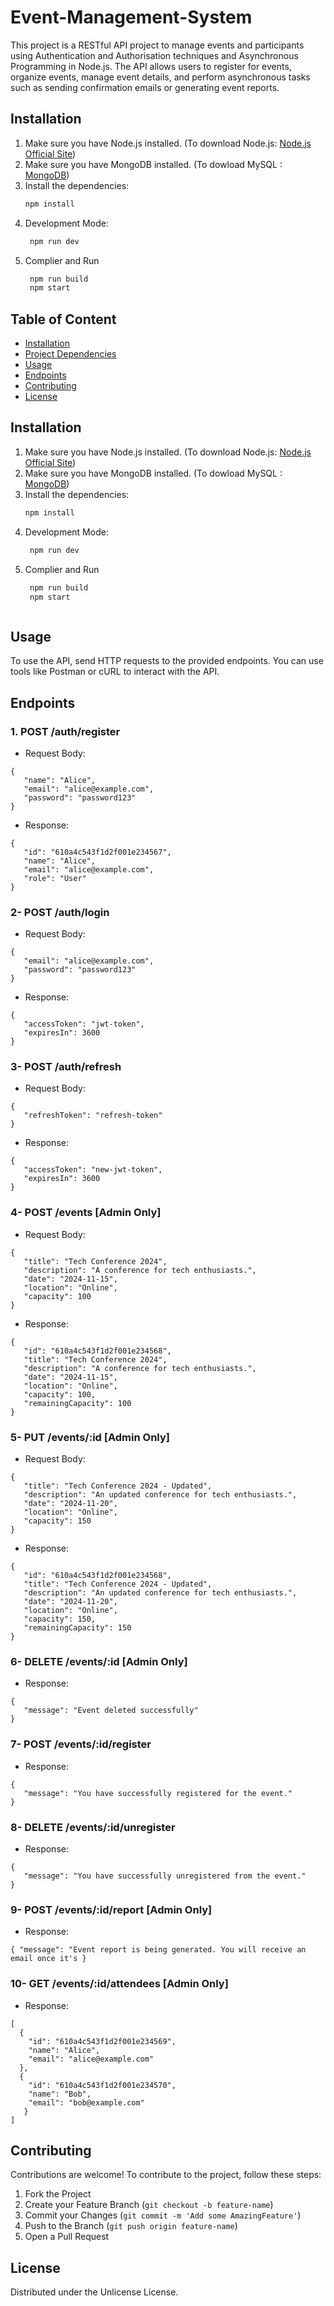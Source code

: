 # Event-Management-System

This project is a RESTful API project to manage events and participants using Authentication and Authorisation techniques and Asynchronous Programming in Node.js. The API allows users to register for events, organize events, manage event details, and perform asynchronous tasks such as sending confirmation emails or generating event reports.

## Installation
1. Make sure you have Node.js installed. (To download Node.js: [Node.js Official Site](https://nodejs.org))
2. Make sure you have MongoDB installed. (To dowload MySQL : [MongoDB](https://www.mongodb.com/try/download/community))
3. Install the dependencies:  
   ```bash
   npm install  
4. Development Mode:
   ```bash
    npm run dev
5. Complier and Run
   ```bash
    npm run build
    npm start

## Table of Content
- [Installation](#Installation)
- [Project Dependencies](#Dependicies)
- [Usage](#Usage)
- [Endpoints](#Endpoints)
- [Contributing](#Contributing)
- [License](#License)



## Installation
1. Make sure you have Node.js installed. (To download Node.js: [Node.js Official Site](https://nodejs.org))
2. Make sure you have MongoDB installed. (To dowload MySQL : [MongoDB](https://www.mongodb.com/try/download/community))
3. Install the dependencies:  
   ```bash
   npm install  
4. Development Mode:
   ```bash
    npm run dev
5. Complier and Run
   ```bash
    npm run build
    npm start



## Usage

To use the API, send HTTP requests to the provided endpoints. You can use tools like Postman or cURL to interact with the API.

## Endpoints

### 1. POST /auth/register
* Request Body:
```
{
   "name": "Alice",
   "email": "alice@example.com",
   "password": "password123"
}
```
* Response:
```
{
   "id": "610a4c543f1d2f001e234567",
   "name": "Alice",
   "email": "alice@example.com",
   "role": "User"
}
```
### 2- POST /auth/login
 * Request Body:
```
{
   "email": "alice@example.com",
   "password": "password123"
}
```
* Response:
```
{
   "accessToken": "jwt-token",
   "expiresIn": 3600
}
```

### 3- POST /auth/refresh
* Request Body:
```
{
   "refreshToken": "refresh-token"
}
```
* Response:
```
{
   "accessToken": "new-jwt-token",
   "expiresIn": 3600
}
```

### 4- POST /events [Admin Only]
* Request Body:
```
{
   "title": "Tech Conference 2024",
   "description": "A conference for tech enthusiasts.",
   "date": "2024-11-15",
   "location": "Online",
   "capacity": 100
}
```
* Response:
```
{
   "id": "610a4c543f1d2f001e234568",
   "title": "Tech Conference 2024",
   "description": "A conference for tech enthusiasts.",
   "date": "2024-11-15",
   "location": "Online",
   "capacity": 100,
   "remainingCapacity": 100
}
```
### 5- PUT /events/:id [Admin Only]

* Request Body:
```
{
   "title": "Tech Conference 2024 - Updated",
   "description": "An updated conference for tech enthusiasts.",
   "date": "2024-11-20",
   "location": "Online",
   "capacity": 150
}
```
* Response:
```
{
   "id": "610a4c543f1d2f001e234568",
   "title": "Tech Conference 2024 - Updated",
   "description": "An updated conference for tech enthusiasts.",
   "date": "2024-11-20",
   "location": "Online",
   "capacity": 150,
   "remainingCapacity": 150
}
```
### 6- DELETE /events/:id [Admin Only]
* Response:
```
{
   "message": "Event deleted successfully"
}
```
### 7- POST /events/:id/register
* Response:
```
{
   "message": "You have successfully registered for the event."
}
```

### 8- DELETE /events/:id/unregister
* Response:
```
{
   "message": "You have successfully unregistered from the event."
}
```
### 9- POST /events/:id/report [Admin Only]
* Response:
```
{ "message": "Event report is being generated. You will receive an email once it's }
```
### 10- GET /events/:id/attendees [Admin Only]
* Response:
```
[
  {
    "id": "610a4c543f1d2f001e234569",
    "name": "Alice",
    "email": "alice@example.com"
  },
  {
    "id": "610a4c543f1d2f001e234570",
    "name": "Bob",
    "email": "bob@example.com"
   }
]
```

## Contributing
Contributions are welcome! To contribute to the project, follow these steps:

1.  Fork the Project
2.  Create your Feature Branch (`git checkout -b feature-name`)
3.  Commit your Changes (`git commit -m 'Add some AmazingFeature'`)
4.  Push to the Branch (`git push origin feature-name`)
5.  Open a Pull Request

## License
Distributed under the Unlicense License.
